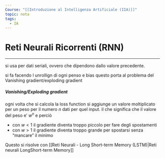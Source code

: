 ```yaml
---
Course: "[[Introduzione al Intelligenza Artificiale (IIA)]]"
topic: nota
tags:
  - IA
---
```


# Reti Neurali Ricorrenti (RNN)
---
si usa per dati seriali, ovvero che dipendono dallo valore precedente.

si fa facendo l unrollign di ogni penso e bias questo porta al problema del 
Vanishing gradient/exploding gradient 

##### Vanishing/Exploding gradient

ogni volta che si calcola la loss function si aggiunge un valore moltiplicato per un peso per il numero $n$ dati per quel input. il che significa che il valore del peso e’ $w^n$ e perciò 
- con $w<1$ il gradiente diventa troppo piccolo per fare degli spostamenti 
- con $w>1$ il gradiente diventa troppo grande per spostarsi senza “mancare” il minimo

Questo si risolve con [[Reti Neurali - Long Short-term Memory (LSTM)|Reti neurali LongShort-term Memory]]